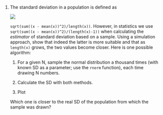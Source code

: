 
 1. The standard deviation in a population is defined as 

    <img
    src="https://render.githubusercontent.com/render/math?math=\sqrt{\Sum_i^n\frac{(x_i-\overline{x})^2}{n}">

    
    `sqrt(sum((x - mean(x))^2)/length(x))`. However, in statistics we use 
    `sqrt(sum((x - mean(x))^2)/(length(x)-1))` when calculating the
    *estimator* of standard deviation based on a sample. Using a simulation
    approach, show that indeed the latter is more suitable and that as
    `length(x)` grows, the two values become closer. Here is one possible algorithm:
    
     1. For a given N, sample the normal distribution a thousand times (with known SD as a
        parameter; use the `rnorm` function), each time drawing N numbers.
        
     2. Calculate the SD with both methods. 

     2. Plot 
    
     Which one is closer to the real SD of the population
    from which the sample was drawn?
